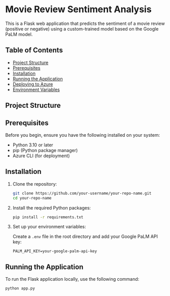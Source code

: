 # Movie Review Sentiment Analysis

This is a Flask web application that predicts the sentiment of a movie review (positive or negative) using a custom-trained model based on the Google PaLM model.

## Table of Contents

- [Project Structure](#project-structure)
- [Prerequisites](#prerequisites)
- [Installation](#installation)
- [Running the Application](#running-the-application)
- [Deploying to Azure](#deploying-to-azure)
- [Environment Variables](#environment-variables)

## Project Structure


## Prerequisites

Before you begin, ensure you have the following installed on your system:

- Python 3.10 or later
- pip (Python package manager)
- Azure CLI (for deployment)

## Installation

1. Clone the repository:

    ```bash
    git clone https://github.com/your-username/your-repo-name.git
    cd your-repo-name
    ```

2. Install the required Python packages:

    ```bash
    pip install -r requirements.txt
    ```

3. Set up your environment variables:

    Create a `.env` file in the root directory and add your Google PaLM API key:

    ```
    PALM_API_KEY=your-google-palm-api-key
    ```

## Running the Application

To run the Flask application locally, use the following command:

```bash
python app.py
